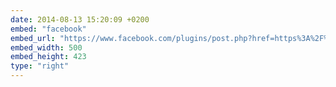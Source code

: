 ```yaml
---
date: 2014-08-13 15:20:09 +0200
embed: "facebook"
embed_url: "https://www.facebook.com/plugins/post.php?href=https%3A%2F%2Fwww.facebook.com%2Fphoto.php%3Ffbid%3D915882401760861%26set%3Da.101362916546151.3465.100000173280073%26type%3D3&width=500"
embed_width: 500
embed_height: 423
type: "right"
---
```

